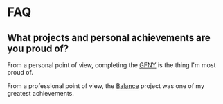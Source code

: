 # FAQ


## What projects and personal achievements are you proud of?

From a personal point of view, completing the [GFNY](/personal.md#cycling) is the thing I'm most proud of.

From a professional point of view, the [Balance](/projects.md#randomization-and-trial-supply-management----medidata) project was one of my greatest achievements.